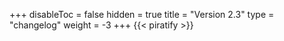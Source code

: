 +++
disableToc = false
hidden = true
title = "Version 2.3"
type = "changelog"
weight = -3
+++
{{< piratify >}}
